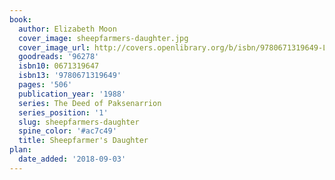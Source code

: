 ```yaml
---
book:
  author: Elizabeth Moon
  cover_image: sheepfarmers-daughter.jpg
  cover_image_url: http://covers.openlibrary.org/b/isbn/9780671319649-L.jpg
  goodreads: '96278'
  isbn10: 0671319647
  isbn13: '9780671319649'
  pages: '506'
  publication_year: '1988'
  series: The Deed of Paksenarrion
  series_position: '1'
  slug: sheepfarmers-daughter
  spine_color: '#ac7c49'
  title: Sheepfarmer's Daughter
plan:
  date_added: '2018-09-03'
---
```


